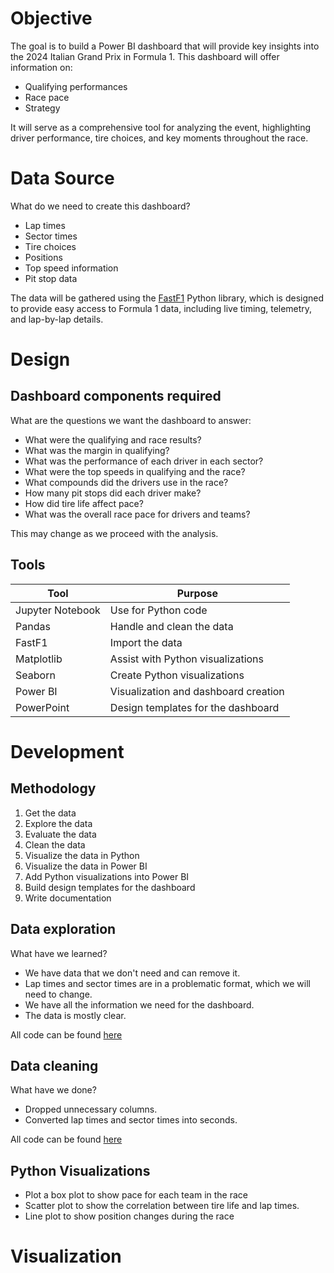 # Objective

The goal is to build a Power BI dashboard that will provide key insights into the 2024 Italian Grand Prix in Formula 1. This dashboard will offer information on:
- Qualifying performances
- Race pace
- Strategy 

It will serve as a comprehensive tool for analyzing the event, highlighting driver performance, tire choices, and key moments throughout the race.


# Data Source

What do we need to create this dashboard?

- Lap times
- Sector times
- Tire choices
- Positions
- Top speed information
- Pit stop data

The data will be gathered using the [FastF1](https://docs.fastf1.dev/) Python library, which is designed to provide easy access to Formula 1 data, including live timing, telemetry, and lap-by-lap details.


# Design

## Dashboard components required

What are the questions we want the dashboard to answer:
- What were the qualifying and race results?
- What was the margin in qualifying?
- What was the performance of each driver in each sector?
- What were the top speeds in qualifying and the race?
- What compounds did the drivers use in the race?
- How many pit stops did each driver make?
- How did tire life affect pace?
- What was the overall race pace for drivers and teams?

This may change as we proceed with the analysis.

## Tools

| Tool               | Purpose                               |
|-------------------|---------------------------------------|
| Jupyter Notebook   | Use for Python code                   |
| Pandas             | Handle and clean the data             |
| FastF1            | Import the data                       |
| Matplotlib         | Assist with Python visualizations      |
| Seaborn            | Create Python visualizations          |
| Power BI          | Visualization and dashboard creation   |
| PowerPoint         | Design templates for the dashboard    |


# Development

## Methodology

1. Get the data
2. Explore the data
3. Evaluate the data
4. Clean the data
5. Visualize the data in Python
6. Visualize the data in Power BI
7. Add Python visualizations into Power BI
8. Build design templates for the dashboard
9. Write documentation

## Data exploration

What have we learned?
- We have data that we don't need and can remove it.
- Lap times and sector times are in a problematic format, which we will need to change.
- We have all the information we need for the dashboard.
- The data is mostly clear.

All code can be found [here](https://github.com/MichalPac/2024-Italian-GP-Dashboard/blob/main/Italian-GP-Analysis-Notebook.ipynb)

## Data cleaning

What have we done?
- Dropped unnecessary columns.
- Converted lap times and sector times into seconds.

All code can be found [here](https://github.com/MichalPac/2024-Italian-GP-Dashboard/blob/main/Italian-GP-Analysis-Notebook.ipynb)

## Python Visualizations

- Plot a box plot to show pace for each team in the race
- Scatter plot to show the correlation between tire life and lap times.
- Line plot to show position changes during the race

# Visualization

